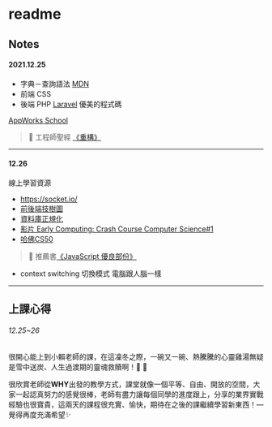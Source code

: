 # readme

## Notes

#### 2021.12.25
* 字典－查詢語法 [MDN](https://developer.mozilla.org/zh-CN/)
* 前端 CSS
* 後端 PHP [Laravel](https://laravel.tw/) 優美的程式碼

[AppWorks School](https://school.appworks.tw/)

> 📖 工程師聖經 [《重構》](https://www.tenlong.com.tw/)
 

---

#### 12.26

線上學習資源
* https://socket.io/
* [前後端技樹圖](https://github.com/goodjack/developer-roadmap-chinese)
* [資料庫正規化](https://ithelp.ithome.com.tw/articles/10229472)
* [影片 Early Computing: Crash Course Computer Science#1](https://www.youtube.com/watch?v=O5nskjZ_GoI&list=PL8dPuuaLjXtNlUrzyH5r6jN9ulIgZBpdo)
* [哈佛CS50](https://cs50.harvard.edu/college/2021/fall/)


> 📖 推薦書[《JavaScript 優良部份》](https://www.tenlong.com.tw/products/9789866840272)

* context switching 切換模式 電腦跟人腦一樣



---

## 上課心得
###### 12.25~26

很開心能上到小賴老師的課，在這凜冬之際，一碗又一碗、熱騰騰的心靈雞湯無疑是雪中送炭、人生過渡期的靈魂救贖啊！🌻 🐓

很欣賞老師從**WHY**出發的教學方式，課堂就像一個平等、自由、開放的空間，大家一起認真努力的感覺很棒，老師有盡力讓每個同學的進度跟上，分享的業界實戰經驗也很寶貴，這兩天的課程很充實、愉快，期待在之後的課繼續學習新東西！––覺得再度充滿希望✨


